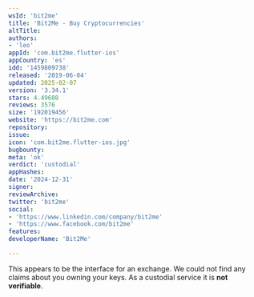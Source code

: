 ```yaml
---
wsId: 'bit2me'
title: 'Bit2Me - Buy Cryptocurrencies'
altTitle: 
authors:
- 'leo'
appId: 'com.bit2me.flutter-ios'
appCountry: 'es'
idd: '1459809738'
released: '2019-06-04'
updated: 2025-02-07
version: '3.34.1'
stars: 4.49608
reviews: 3576
size: '192019456'
website: 'https://bit2me.com'
repository: 
issue: 
icon: 'com.bit2me.flutter-ios.jpg'
bugbounty: 
meta: 'ok'
verdict: 'custodial'
appHashes: 
date: '2024-12-31'
signer: 
reviewArchive: 
twitter: 'bit2me'
social:
- 'https://www.linkedin.com/company/bit2me'
- 'https://www.facebook.com/bit2me'
features: 
developerName: 'Bit2Me'

---
```


This appears to be the interface for an exchange. We could not find any claims
about you owning your keys. As a custodial service it is **not verifiable**.
